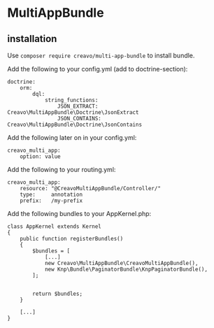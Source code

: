 # MultiAppBundle

## installation

Use `composer require creavo/multi-app-bundle` to install bundle.

Add the following to your config.yml (add to doctrine-section):

    doctrine:
        orm:
            dql:
                string_functions:
                    JSON_EXTRACT: Creavo\MultiAppBundle\Doctrine\JsonExtract
                    JSON_CONTAINS: Creavo\MultiAppBundle\Doctrine\JsonContains
                    
Add the following later on in your config.yml:

    creavo_multi_app:
        option: value

Add the following to your routing.yml:

    creavo_multi_app:
        resource: "@CreavoMultiAppBundle/Controller/"
        type:     annotation
        prefix:   /my-prefix
        
Add the following bundles to your AppKernel.php:

    class AppKernel extends Kernel
    {
        public function registerBundles()
        {
            $bundles = [
                [...]
                new Creavo\MultiAppBundle\CreavoMultiAppBundle(),
                new Knp\Bundle\PaginatorBundle\KnpPaginatorBundle(),
            ];
    
            
            return $bundles;
        }
        
        [...]
    }